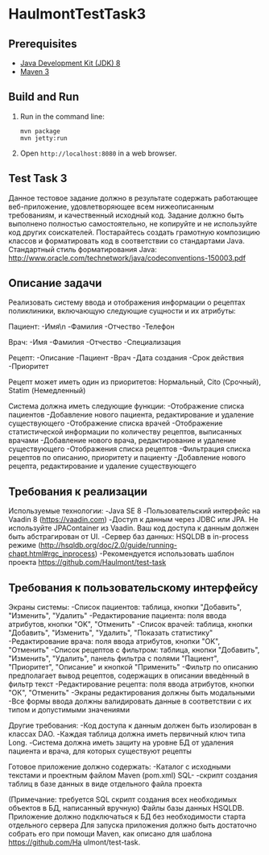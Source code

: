 HaulmontTestTask3
=========

Prerequisites
-------------

* [Java Development Kit (JDK) 8](http://www.oracle.com/technetwork/java/javase/downloads/jdk8-downloads-2133151.html)
* [Maven 3](https://maven.apache.org/download.cgi)

Build and Run
-------------

1. Run in the command line:
	```
	mvn package
	mvn jetty:run
	```

2. Open `http://localhost:8080` in a web browser.

Test Task 3
-------------
Данное тестовое задание должно в результате содержать работающее веб-приложение, удовлетворяющее всем
нижеописанным требованиям, и качественный исходный код.
Задание должно быть выполнено полностью самостоятельно, не копируйте и не используйте код других соискателей.
Постарайтесь создать грамотную композицию классов и форматировать код в соответствии со стандартами Java.
Стандартный стиль форматирования Java: http://www.oracle.com/technetwork/java/codeconventions-150003.pdf

Описание задачи
-------------
Реализовать систему ввода и отображения информации о рецептах поликлиники, включающую следующие сущности и их атрибуты:

Пациент:
-Имя\n
-Фамилия
-Отчество
-Телефон

Врач:
-Имя
-Фамилия
-Отчество
-Специализация

Рецепт:
-Описание
-Пациент
-Врач
-Дата создания
-Срок действия
-Приоритет

Рецепт может иметь один из приоритетов: Нормальный, Cito (Срочный), Statim (Немедленный)

Система должна иметь следующие функции:
-Отображение списка пациентов
-Добавление нового пациента, редактирование и удаление существующего
-Отображение списка врачей
-Отображение статистической информации по количеству рецептов, выписанных врачами
-Добавление нового врача, редактирование и удаление существующего
-Отображения списка рецептов
-Фильтрация списка рецептов по описанию, приоритету и пациенту
-Добавление нового рецепта, редактирование и удаление существующего


Требования к реализации
-------------
Используемые технологии:
-Java SE 8
-Пользовательский интерфейс на Vaadin 8 (https://vaadin.com)
-Доступ к данным через JDBC или JPA. Не используйте JPAContainer из Vaadin. Ваш код доступа к данным должен быть абстрагирован от UI.
-Сервер баз данных: HSQLDB в in-process режиме (http://hsqldb.org/doc/2.0/guide/running-chapt.html#rgc_inprocess)
-Рекомендуется использовать шаблон проекта https://github.com/Haulmont/test-task

Требования к пользовательскому интерфейсу
-------------
Экраны системы:
-Список пациентов: таблица, кнопки "Добавить", "Изменить", "Удалить"
-Редактирование пациента: поля ввода атрибутов, кнопки "OK", "Отменить"
-Список врачей: таблица, кнопки "Добавить", "Изменить", "Удалить", "Показать статистику"
-Редактирование врача: поля ввода атрибутов, кнопки "OK", "Отменить"
-Список рецептов с фильтром: таблица, кнопки "Добавить", "Изменить", "Удалить", панель фильтра с полями
"Пациент", "Приоритет", "Описание" и кнопкой "Применить"
-Фильтр по описанию предполагает вывод рецептов, содержащих в описании введѐнный в фильтр текст
-Редактирование рецепта: поля ввода атрибутов, кнопки "ОК", "Отменить"
-Экраны редактирования должны быть модальными
-Все формы ввода должны валидировать данные в соответствии с их типом и допустимыми значениями

Другие требования:
-Код доступа к данным должен быть изолирован в классах DAO.
-Каждая таблица должна иметь первичный ключ типа Long.
-Система должна иметь защиту на уровне БД от удаления пациента и врача, для которых существуют
рецепты 

Готовое приложение должно содержать:
-Каталог с исходными текстами и проектным файлом Maven (pom.xml) SQL-
-скрипт создания таблиц в базе данных в виде отдельного файла проекта

(Примечание: требуется SQL скрипт создания всех необходимых объектов в БД, написанный вручную)
Файлы базы данных HSQLDB.
Приложение должно подключаться к БД без необходимости старта отдельного сервера
Для запуска приложения должно быть достаточно собрать его при помощи Maven, как описано для шаблона
https://github.com/Ha ulmont/test-task.
